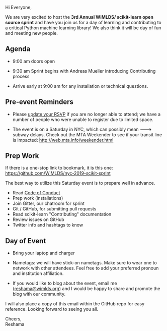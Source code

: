 Hi Everyone,

We are very excited to host the **3rd Annual WiMLDS/ scikit-learn open source sprint** and have you join us for a day of learning and contributing to a critical Python machine learning library!  We also think it will be day of fun and meeting new people.

## Agenda
- 9:00 am  doors open
- 9:30 am  Sprint begins with Andreas Mueller introducing Contributing process

- Arrive early at 9:00 am for any installation or technical questions.

## Pre-event Reminders

- Please [update your RSVP](https://www.meetup.com/NYC-WiMLDS/events/259491883/) if you are no longer able to attend; we have a number of people who were unable to register due to limited space.  

- The event is on a Saturday in NYC, which can possibly mean ---> subway delays.  Check out the MTA Weekender to see if your transit line is impacted:  http://web.mta.info/weekender.html


## Prep Work

If there is a one-stop link to bookmark, it is this one:  https://github.com/WiMLDS/nyc-2019-scikit-sprint

The best way to utilize this Saturday event is to prepare well in advance.  
- Read [Code of Conduct](https://github.com/WiMLDS/starter-kit/wiki/Code-of-conduct)
- Prep work (installations)
- Join Gitter, our chatroom for sprint
- Git / GitHub, for submitting pull requests
- Read scikit-learn "Contributing" documentation
- Review issues on GitHub
- Twitter info and hashtags to know

## Day of Event

- Bring your laptop and charger

- Nametags:  we will have stick-on nametags.  Make sure to wear one to network with other attendees.  Feel free to add your preferred pronoun and institution affiliation.

- If you would like to blog about the event, email me (reshama@wimlds.org) and I would be happy to share and promote the blog with our community.

I will also place a copy of this email within the GitHub repo for easy reference.  Looking forward to seeing you all.

Cheers,  
Reshama

 
